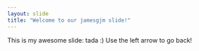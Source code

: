 ```yaml
---
layout: slide
title: "Welcome to our jamesgjm slide!"
---
```

This is my awesome slide: tada :)
Use the left arrow to go back!
